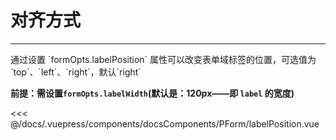 # 对齐方式

---

<common-code-format>
  <docsComponents-PForm-labelPosition slot="source"></docsComponents-PForm-labelPosition>
  通过设置 `formOpts.labelPosition` 属性可以改变表单域标签的位置，可选值为 `top`、`left`、`right`，默认`right`

**前提：需设置`formOpts.labelWidth`(默认是：120px——即 `label` 的宽度)**

<<< @/docs/.vuepress/components/docsComponents/PForm/labelPosition.vue
</common-code-format>
